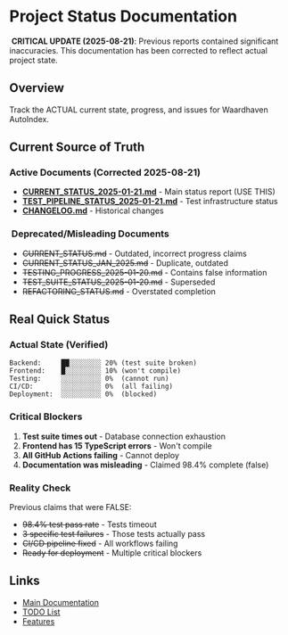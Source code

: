 # Project Status Documentation

️ **CRITICAL UPDATE (2025-08-21)**: Previous reports contained significant inaccuracies. This documentation has been corrected to reflect actual project state.

## Overview
Track the ACTUAL current state, progress, and issues for Waardhaven AutoIndex.

## Current Source of Truth

###  Active Documents (Corrected 2025-08-21)
- **[CURRENT_STATUS_2025-01-21.md](CURRENT_STATUS_2025-01-21.md)** - Main status report (USE THIS)
- **[TEST_PIPELINE_STATUS_2025-01-21.md](TEST_PIPELINE_STATUS_2025-01-21.md)** - Test infrastructure status
- **[CHANGELOG.md](CHANGELOG.md)** - Historical changes

### ️ Deprecated/Misleading Documents
- ~~CURRENT_STATUS.md~~ - Outdated, incorrect progress claims
- ~~CURRENT_STATUS_JAN_2025.md~~ - Duplicate, outdated
- ~~TESTING_PROGRESS_2025-01-20.md~~ - Contains false information
- ~~TEST_SUITE_STATUS_2025-01-20.md~~ - Superseded
- ~~REFACTORING_STATUS.md~~ - Overstated completion

## Real Quick Status

### Actual State (Verified)
```
Backend:     ██░░░░░░░░ 20% (test suite broken)
Frontend:    █░░░░░░░░░ 10% (won't compile)
Testing:     ░░░░░░░░░░ 0%  (cannot run)
CI/CD:       ░░░░░░░░░░ 0%  (all failing)
Deployment:  ░░░░░░░░░░ 0%  (blocked)
```

### Critical Blockers 
1. **Test suite times out** - Database connection exhaustion
2. **Frontend has 15 TypeScript errors** - Won't compile
3. **All GitHub Actions failing** - Cannot deploy
4. **Documentation was misleading** - Claimed 98.4% complete (false)

### Reality Check 
Previous claims that were FALSE:
- ~~98.4% test pass rate~~ - Tests timeout
- ~~3 specific test failures~~ - Those tests actually pass
- ~~CI/CD pipeline fixed~~ - All workflows failing
- ~~Ready for deployment~~ - Multiple critical blockers

## Links
- [Main Documentation](../README.md)
- [TODO List](../todo/README.md)
- [Features](../features/README.md)